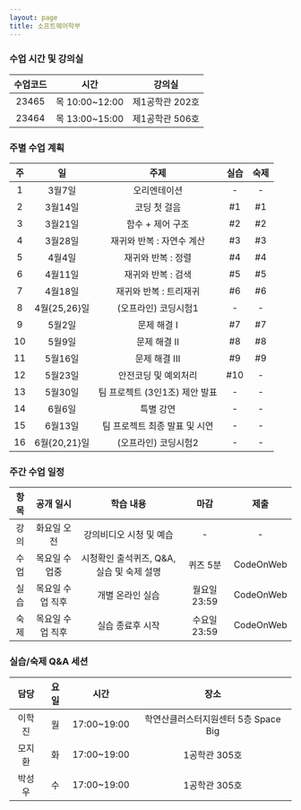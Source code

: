 ```yaml
---
layout: page
title: 소프트웨어학부
---
```


### 수업 시간 및 강의실

| 수업코드 | 시간 | 강의실 |
|:----:|:-----:|:-----:|
| 23465 | 목 10:00~12:00 | 제1공학관 202호 | 
| 23464 | 목 13:00~15:00 | 제1공학관 506호 |

### 주별 수업 계획

| 주 | 일 | 주제 | 실습 | 숙제 |
|:----:|:-----:|:-----:|:-----:|:-----:|
|  1  | 3월7일 | 오리엔테이션 | - | - |
|  2  | 3월14일 | 코딩 첫 걸음 | #1 | #1 |
|  3  | 3월21일 | 함수 + 제어 구조 | #2 | #2 |
|  4  | 3월28일 | 재귀와 반복 : 자연수 계산 | #3 | #3 |
|  5  | 4월4일 | 재귀와 반복 : 정렬 | #4 | #4 |
|  6  | 4월11일 | 재귀와 반복 : 검색 | #5 | #5 |
|  7  | 4월18일 | 재귀와 반복 : 트리재귀 | #6 | #6 |
|  8  | 4월{25,26}일 |  (오프라인) 코딩시험1 | - | - |
|  9  | 5월2일 | 문제 해결 I | #7 | #7 |
|  10 | 5월9일 | 문제 해결 II | #8 | #8 |
|  11 | 5월16일 | 문제 해결 III | #9 | #9 |
|  12 | 5월23일 | 안전코딩 및 예외처리 | #10 | - |
|  13 | 5월30일 | 팀 프로젝트 (3인1조) 제안 발표 | - | - |
|  14 | 6월6일 | 특별 강연 | - | - |
|  15 | 6월13일 | 팀 프로젝트 최종 발표 및 시연 | - | - |
|  16 | 6월{20,21}일 |  (오프라인) 코딩시험2 | - | - |

### 주간 수업 일정

| 항목 | 공개 일시 | 학습 내용 | 마감 | 제출 |
|:----:|:-----:|:-----:|:-----:|:-----:|
|  강의 | 화요일 오전 | 강의비디오 시청 및 예습 | - | - |
|  수업  | 목요일 수업중 | 시청확인 출석퀴즈, Q&A, 실습 및 숙제 설명 | 퀴즈 5분 | CodeOnWeb |
|  실습  | 목요일 수업 직후 | 개별 온라인 실습 | 월요일 23:59 | CodeOnWeb |
|  숙제  | 목요일 수업 직후 | 실습 종료후 시작 | 수요일 23:59 | CodeOnWeb |

### 실습/숙제 Q&A 세션

| 담당 | 요일 | 시간 | 장소 |
|:----:|:-----:|:-----:|:-----:|
|  이학진 | 월 | 17:00~19:00 | 학연산클러스터지원센터 5층 Space Big |
|  모지환  | 화 | 17:00~19:00 | 1공학관 305호 |
|  박성우  | 수 | 17:00~19:00 | 1공학관 305호 |
